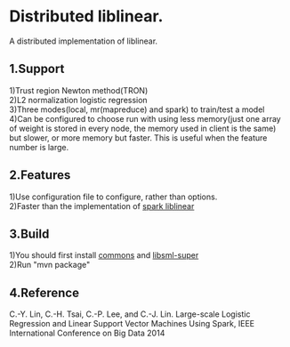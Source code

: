 Distributed liblinear.
==================================
  A distributed implementation of liblinear.

1.Support
-----------------------------------
1)Trust region Newton method(TRON)</br>
2)L2 normalization logistic regression</br>
3)Three modes(local, mr(mapreduce) and spark) to train/test a model</br>
4)Can be configured to choose run with using less memory(just one array of weight is stored in every node, the memory used in client is the same) but slower, or more memory but faster.
This is useful when the feature number is large.

2.Features
-----------------------------------
1)Use configuration file to configure, rather than options.</br>
2)Faster than the implementation of [spark liblinear](http://www.csie.ntu.edu.tw/~cjlin/libsvmtools/distributed-liblinear/)

3.Build
-----------------------------------
1)You should first install [commons](https://github.com/libsml/libsml/tree/master/commons) and [libsml-super](https://github.com/libsml/libsml/tree/master/libsml-super)</br>
2)Run "mvn package"

4.Reference
-----------------------------------
C.-Y. Lin, C.-H. Tsai, C.-P. Lee, and C.-J. Lin. Large-scale Logistic Regression and Linear Support Vector Machines Using Spark, IEEE International Conference on Big Data 2014